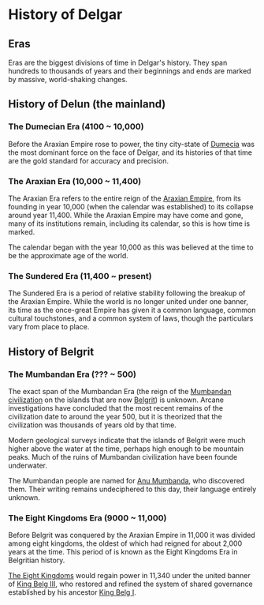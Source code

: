 # History of Delgar

## Eras

Eras are the biggest divisions of time in Delgar's history. They span
hundreds to thousands of years and their beginnings and ends are marked by
massive, world-shaking changes.

## History of Delun (the mainland)

### The Dumecian Era (4100 ~ 10,000)

Before the Araxian Empire rose to power, the tiny city-state of
[Dumecia](Dumecia) was the most dominant force on the face of Delgar, and its
histories of that time are the gold standard for accuracy and precision.

[dumecia]: ./Places/Dumecia.md

### The Araxian Era (10,000 ~ 11,400)

The Araxian Era refers to the entire reign of the [Araxian
Empire](araxian-empire), from its founding in year 10,000 (when the calendar
was established) to its collapse around year 11,400. While the Araxian Empire
may have come and gone, many of its institutions remain, including its
calendar, so this is how time is marked.

The calendar began with the year 10,000 as this was believed at the time to be
the approximate age of the world.

[araxian-empire]: ./Governments/Araxian-Empire.md

### The Sundered Era (11,400 ~ present)

The Sundered Era is a period of relative stability following the breakup of
the Araxian Empire. While the world is no longer united under one banner, its
time as the once-great Empire has given it a common language, common cultural
touchstones, and a common system of laws, though the particulars vary from
place to place.

## History of Belgrit

### The Mumbandan Era (??? ~ 500)

The exact span of the Mumbandan Era (the reign of the [Mumbandan
civilization](mumbanda) on the islands that are now
[Belgrit](./Places/Belgrit.md)) is unknown. Arcane investigations have
concluded that the most recent remains of the civilization date to around the
year 500, but it is theorized that the civilization was thousands of years
old by that time.

Modern geological surveys indicate that the islands of Belgrit were much
higher above the water at the time, perhaps high enough to be mountain peaks.
Much of the ruins of Mumbandan civilization have been founde underwater.

The Mumbandan people are named for [Anu Mumbanda](anu-mumbanda), who
discovered them. Their writing remains undeciphered to this day, their
language entirely unknown.

[belgrit]: ./Places/Belgrit.md
[mumbanda]: ./Cultures/Mumbanda.md
[anu-mumbanda]: ./People/Anu-Mumbanda.md

### The Eight Kingdoms Era (9000 ~ 11,000)

Before Belgrit was conquered by the Araxian Empire in 11,000 it was divided
among eight kingdoms, the oldest of which had reigned for about 2,000 years
at the time. This period of is known as the Eight Kingdoms Era in Belgritian
history.

[The Eight Kingdoms](eight-kingdoms) would regain power in 11,340 under the
united banner of [King Belg III][king-belg-3], who restored and refined the
system of shared governance established by his ancestor [King Belg
I][king-belg-1].

[eight-kingdoms]: ./Government/The-Eight-Kingdoms.md
[king-belg-3]: ./People/King-Belg-III.md
[king-belg-1]: ./People/King-Belg-I.md
